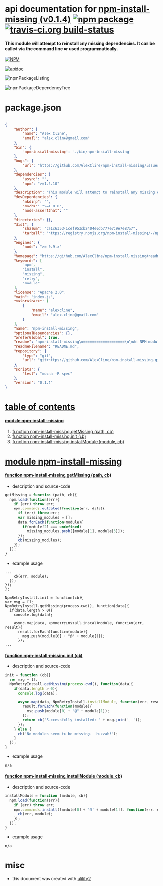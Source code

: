 # api documentation for  [npm-install-missing (v0.1.4)](https://github.com/AlexCline/npm-install-missing#readme)  [![npm package](https://img.shields.io/npm/v/npmdoc-npm-install-missing.svg?style=flat-square)](https://www.npmjs.org/package/npmdoc-npm-install-missing) [![travis-ci.org build-status](https://api.travis-ci.org/npmdoc/node-npmdoc-npm-install-missing.svg)](https://travis-ci.org/npmdoc/node-npmdoc-npm-install-missing)
#### This module will attempt to reinstall any missing dependencies.  It can be called via the command line or used programmatically.

[![NPM](https://nodei.co/npm/npm-install-missing.png?downloads=true)](https://www.npmjs.com/package/npm-install-missing)

[![apidoc](https://npmdoc.github.io/node-npmdoc-npm-install-missing/build/screenCapture.buildNpmdoc.browser._2Fhome_2Ftravis_2Fbuild_2Fnpmdoc_2Fnode-npmdoc-npm-install-missing_2Ftmp_2Fbuild_2Fapidoc.html.png)](https://npmdoc.github.io/node-npmdoc-npm-install-missing/build/apidoc.html)

![npmPackageListing](https://npmdoc.github.io/node-npmdoc-npm-install-missing/build/screenCapture.npmPackageListing.svg)

![npmPackageDependencyTree](https://npmdoc.github.io/node-npmdoc-npm-install-missing/build/screenCapture.npmPackageDependencyTree.svg)



# package.json

```json

{
    "author": {
        "name": "Alex Cline",
        "email": "alex.cline@gmail.com"
    },
    "bin": {
        "npm-install-missing": "./bin/npm-install-missing"
    },
    "bugs": {
        "url": "https://github.com/AlexCline/npm-install-missing/issues"
    },
    "dependencies": {
        "async": "",
        "npm": ">=1.2.10"
    },
    "description": "This module will attempt to reinstall any missing dependencies.  It can be called via the command line or used programmatically.",
    "devDependencies": {
        "mkdirp": "",
        "mocha": ">=1.0.0",
        "node-assertthat": ""
    },
    "directories": {},
    "dist": {
        "shasum": "ca1c635341cef953cb2404e0db777e7c9e7e87a7",
        "tarball": "https://registry.npmjs.org/npm-install-missing/-/npm-install-missing-0.1.4.tgz"
    },
    "engines": {
        "node": ">= 0.9.x"
    },
    "homepage": "https://github.com/AlexCline/npm-install-missing#readme",
    "keywords": [
        "npm",
        "install",
        "missing",
        "retry",
        "module"
    ],
    "license": "Apache 2.0",
    "main": "index.js",
    "maintainers": [
        {
            "name": "alexcline",
            "email": "alex.cline@gmail.com"
        }
    ],
    "name": "npm-install-missing",
    "optionalDependencies": {},
    "preferGlobal": true,
    "readme": "npm-install-missing\n===================\n\nAn NPM module to reinstall missing dependencies.\n\n[![Build Status](https://travis-ci.org/AlexCline/npm-install-missing.png?branch=master)](https://travis-ci.org/AlexCline/npm-install-missing)\n\nI created this module after working on a project where deployments were failing due to missing module dependencies.  An 'npm install' would fail to install the required dependencies for an unknown reason and without error.  Since 'npm install' succeeds without error, there wasn't a way to tell if the dependency installation failed.\n\nWhen running 'npm install' for a second time on a project, npm will check the first level of modules to ensure they're installed, but not traverse the dependency tree to ensure all sub-module dependencies are installed.  You can run 'npm outdated' to check if modules are missing but npm won't install them for you.\n\nThis module combines 'npm outdated' and 'npm install' to install all missing dependencies within the dependency tree.\n\n\nInstallation\n------------\nTo be able to use this tool system-wide to install missing dependencies for all your node projects, install it globally.\n\n    npm install -g npm-install-missing\n\n\nUsage\n-----\nWithin your project directory:\n\n    npm-install-missing\n    \nThe script will check the current project directory for missing dependencies and install them automatically.\n\n\nDependencies\n------------\nThis module depends on the following modules:\n\n* async\n* npm\n\n\nTesting\n-------\nTo install the devDependencies and run the test framework:\n\n    cd npm-install-missing\n    npm install\n    npm test\n\n\nSupport\n-------\nPlease file tickets and issues using [GitHub Issues](https://github.com/AlexCline/npm-install-missing/issues)\n\n\nLicense\n-------\nCopyright 2013 Alex Cline alex.cline@gmail.com\n\nLicensed under the Apache License, Version 2.0 (the \"License\"); you may not use this file except in compliance with the License. You may obtain a copy of the License at\n\n   http://www.apache.org/licenses/LICENSE-2.0\nUnless required by applicable law or agreed to in writing, software distributed under the License is distributed on an \"AS IS\" BASIS, WITHOUT WARRANTIES OR CONDITIONS OF ANY KIND, either express or implied. See the License for the specific language governing permissions and limitations under the License.\n",
    "readmeFilename": "README.md",
    "repository": {
        "type": "git",
        "url": "git+https://github.com/AlexCline/npm-install-missing.git"
    },
    "scripts": {
        "test": "mocha -R spec"
    },
    "version": "0.1.4"
}
```



# <a name="apidoc.tableOfContents"></a>[table of contents](#apidoc.tableOfContents)

#### [module npm-install-missing](#apidoc.module.npm-install-missing)
1.  [function <span class="apidocSignatureSpan">npm-install-missing.</span>getMissing (path, cb)](#apidoc.element.npm-install-missing.getMissing)
1.  [function <span class="apidocSignatureSpan">npm-install-missing.</span>init (cb)](#apidoc.element.npm-install-missing.init)
1.  [function <span class="apidocSignatureSpan">npm-install-missing.</span>installModule (module, cb)](#apidoc.element.npm-install-missing.installModule)



# <a name="apidoc.module.npm-install-missing"></a>[module npm-install-missing](#apidoc.module.npm-install-missing)

#### <a name="apidoc.element.npm-install-missing.getMissing"></a>[function <span class="apidocSignatureSpan">npm-install-missing.</span>getMissing (path, cb)](#apidoc.element.npm-install-missing.getMissing)
- description and source-code
```javascript
getMissing = function (path, cb){
  npm.load(function(err){
    if (err) throw err;
    npm.commands.outdated(function(err, data){
      if (err) throw err;
      var missing_modules = [];
      data.forEach(function(module){
        if(module[2] === undefined)
          missing_modules.push([module[1], module[3]]);
      });
      cb(missing_modules);
    });
  });
}
```
- example usage
```shell
...
    cb(err, module);
  });
});
};

NpmRetryInstall.init = function(cb){
var msg = [];
NpmRetryInstall.getMissing(process.cwd(), function(data){
  if(data.length > 0){
    console.log(data);

    async.map(data, NpmRetryInstall.installModule, function(err, result){
      result.forEach(function(module){
        msg.push(module[0] + "@" + module[1]);
      });
...
```

#### <a name="apidoc.element.npm-install-missing.init"></a>[function <span class="apidocSignatureSpan">npm-install-missing.</span>init (cb)](#apidoc.element.npm-install-missing.init)
- description and source-code
```javascript
init = function (cb){
  var msg = [];
  NpmRetryInstall.getMissing(process.cwd(), function(data){
    if(data.length > 0){
      console.log(data);

      async.map(data, NpmRetryInstall.installModule, function(err, result){
        result.forEach(function(module){
          msg.push(module[0] + "@" + module[1]);
        });
        return cb("Successfully installed: " + msg.join(', '));
      });
    } else {
      cb('No modules seem to be missing.  Huzzah!');
    }
  });
}
```
- example usage
```shell
n/a
```

#### <a name="apidoc.element.npm-install-missing.installModule"></a>[function <span class="apidocSignatureSpan">npm-install-missing.</span>installModule (module, cb)](#apidoc.element.npm-install-missing.installModule)
- description and source-code
```javascript
installModule = function (module, cb){
  npm.load(function(err){
    if (err) throw err;
    npm.commands.install([module[0] + '@' + module[1]], function(err, data){
      cb(err, module);
    });
  });
}
```
- example usage
```shell
n/a
```



# misc
- this document was created with [utility2](https://github.com/kaizhu256/node-utility2)
